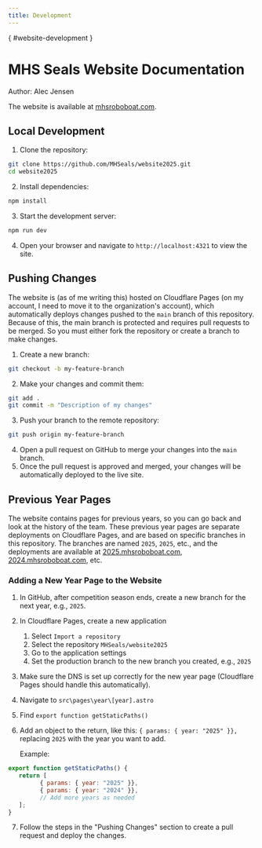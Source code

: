 ```yaml
---
title: Development
---
```

[](){ #website-development }
# MHS Seals Website Documentation

Author: Alec Jensen

The website is available at [mhsroboboat.com](https://mhsroboboat.com).

## Local Development

1. Clone the repository:
```bash
git clone https://github.com/MHSeals/website2025.git
cd website2025
```

2. Install dependencies:
```bash
npm install
```

3. Start the development server:
```bash
npm run dev
```

4. Open your browser and navigate to `http://localhost:4321` to view the site.

## Pushing Changes

The website is (as of me writing this) hosted on Cloudflare Pages (on my account, I need to move it to the organization's account), which automatically deploys changes pushed to the `main` branch of this repository.
Because of this, the main branch is protected and requires pull requests to be merged. So you must either fork the repository or create a branch to make changes.

1. Create a new branch:
```bash
git checkout -b my-feature-branch
```

2. Make your changes and commit them:
```bash
git add .
git commit -m "Description of my changes"
```

3. Push your branch to the remote repository:
```bash
git push origin my-feature-branch
```

4. Open a pull request on GitHub to merge your changes into the `main` branch.
5. Once the pull request is approved and merged, your changes will be automatically deployed to the live site.

## Previous Year Pages

The website contains pages for previous years, so you can go back and look at the history of the team. These previous year pages are separate deployments on Cloudflare Pages, and are based on specific branches in this repository. The branches are named `2025`, `2025`, etc., and the deployments are available at [2025.mhsroboboat.com](https://2025.mhsroboboat.com), [2024.mhsroboboat.com](https://2024.mhsroboboat.com), etc.

### Adding a New Year Page to the Website

1. In GitHub, after competition season ends, create a new branch for the next year, e.g., `2025`.
2. In Cloudflare Pages, create a new application
    1. Select `Import a repository`
    2. Select the repository `MHSeals/website2025`
    3. Go to the application settings
    4. Set the production branch to the new branch you created, e.g., `2025`
3. Make sure the DNS is set up correctly for the new year page (Cloudflare Pages should handle this automatically).
4. Navigate to `src\pages\year\[year].astro`
5. Find `export function getStaticPaths()`
6. Add an object to the return, like this: `{ params: { year: "2025" }},`
   replacing `2025` with the year you want to add.

   Example:
```javascript
export function getStaticPaths() {
   return [
         { params: { year: "2025" }},
         { params: { year: "2024" }},
         // Add more years as needed
   ];
}
```
7. Follow the steps in the "Pushing Changes" section to create a pull request and deploy the changes.

